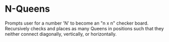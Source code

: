 # N-Queens
Prompts user for a number 'N' to become an "n x n" checker board. Recursively checks and places as many Queens in positions such that they neither connect diagonally, vertically, or horizontally.

